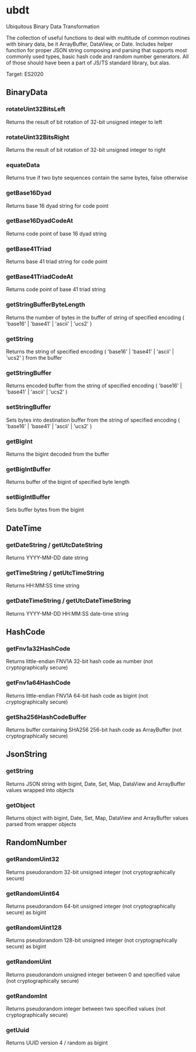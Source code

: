 # ubdt
Ubiquitous Binary Data Transformation

The collection of useful functions to deal with multitude of common routines with binary data, be it ArrayBuffer, DataView, or Date.
Includes helper function for proper JSON string composing and parsing that supports most commonly used types, basic hash code and random number generators.
All of those should have been a part of JS/TS standard library, but alas.

Target: ES2020

## BinaryData

### rotateUint32BitsLeft
Returns the result of bit rotation of 32-bit unsigned integer to left

### rotateUint32BitsRight
Returns the result of bit rotation of 32-bit unsigned integer to right

### equateData
Returns true if two byte sequences contain the same bytes, false otherwise

### getBase16Dyad
Returns base 16 dyad string for code point

### getBase16DyadCodeAt
Returns code point of base 16 dyad string

### getBase41Triad
Returns base 41 triad string for code point

### getBase41TriadCodeAt
Returns code point of base 41 triad string

### getStringBufferByteLength
Returns the number of bytes in the buffer of string of specified encoding ( 'base16' | 'base41' | 'ascii' | 'ucs2' )

### getString
Returns the string of specified encoding ( 'base16' | 'base41' | 'ascii' | 'ucs2' ) from the buffer

### getStringBuffer
Returns encoded buffer from the string of specified encoding ( 'base16' | 'base41' | 'ascii' | 'ucs2' )

### setStringBuffer
Sets bytes into destination buffer from the string of specified encoding ( 'base16' | 'base41' | 'ascii' | 'ucs2' )

### getBigInt
Returns the bigint decoded from the buffer

### getBigIntBuffer
Returns buffer of the bigint of specified byte length

### setBigIntBuffer
Sets buffer bytes from the bigint


## DateTime

### getDateString / getUtcDateString
Returns YYYY-MM-DD date string

### getTimeString / getUtcTimeString
Returns HH:MM:SS time string

### getDateTimeString / getUtcDateTimeString
Returns YYYY-MM-DD HH:MM:SS date-time string


## HashCode

### getFnv1a32HashCode
Returns little-endian FNV1A 32-bit hash code as number (not cryptographically secure)

### getFnv1a64HashCode
Returns little-endian FNV1A 64-bit hash code as bigint (not cryptographically secure)

### getSha256HashCodeBuffer
Returns buffer containing SHA256 256-bit hash code as ArrayBuffer (not cryptographically secure)


## JsonString

### getString
Returns JSON string with bigint, Date, Set, Map, DataView and ArrayBuffer values wrapped into objects

### getObject
Returns object with bigint, Date, Set, Map, DataView and ArrayBuffer values parsed from wrapper objects


## RandomNumber

### getRandomUint32
Returns pseudorandom 32-bit unsigned integer (not cryptographically secure)

### getRandomUint64
Returns pseudorandom 64-bit unsigned integer (not cryptographically secure) as bigint

### getRandomUint128
Returns pseudorandom 128-bit unsigned integer (not cryptographically secure) as bigint

### getRandomUint
Returns pseudorandom unsigned integer between 0 and specified value (not cryptographically secure)

### getRandomInt
Returns pseudorandom integer between two specified values (not cryptographically secure)

### getUuid
Returns UUID version 4 / random as bigint

